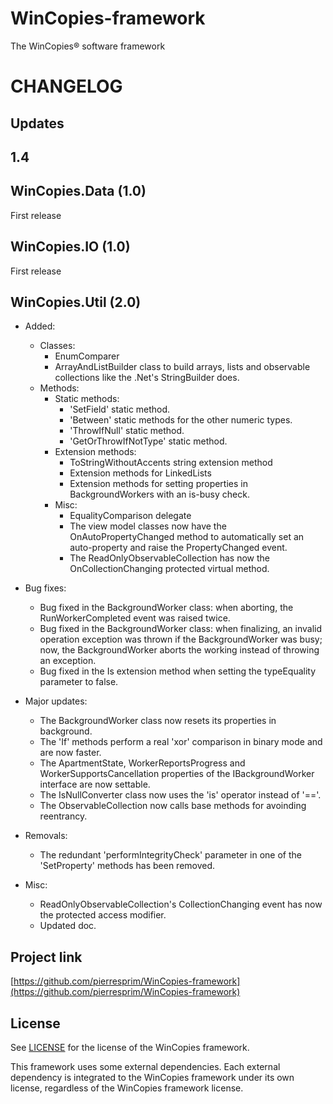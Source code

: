 WinCopies-framework
===================

The WinCopies® software framework

CHANGELOG
=========

Updates
-------

1.4
---

WinCopies.Data (1.0)
--------------------

First release

WinCopies.IO (1.0)
------------------

First release

WinCopies.Util (2.0)
--------------------

- Added:
	- Classes:
		- EnumComparer
		- ArrayAndListBuilder class to build arrays, lists and observable collections like the .Net's StringBuilder does.
	- Methods:
		- Static methods:
			- 'SetField' static method.
			- 'Between' static methods for the other numeric types.
			- 'ThrowIfNull' static method.
			- 'GetOrThrowIfNotType' static method.
		- Extension methods:
			- ToStringWithoutAccents string extension method
			- Extension methods for LinkedLists
			- Extension methods for setting properties in BackgroundWorkers with an is-busy check.
		- Misc:
			- EqualityComparison delegate
			- The view model classes now have the OnAutoPropertyChanged method to automatically set an auto-property and raise the PropertyChanged event.
			- The ReadOnlyObservableCollection has now the OnCollectionChanging protected virtual method.

- Bug fixes:
	- Bug fixed in the BackgroundWorker class: when aborting, the RunWorkerCompleted event was raised twice.
	- Bug fixed in the BackgroundWorker class: when finalizing, an invalid operation exception was thrown if the BackgroundWorker was busy; now, the BackgroundWorker aborts the working instead of throwing an exception.
	- Bug fixed in the Is extension method when setting the typeEquality parameter to false.

- Major updates:
	- The BackgroundWorker class now resets its properties in background.
	- The 'If' methods perform a real 'xor' comparison in binary mode and are now faster.
	- The ApartmentState, WorkerReportsProgress and WorkerSupportsCancellation properties of the IBackgroundWorker interface are now settable.
	- The IsNullConverter class now uses the 'is' operator instead of '=='.
	- The ObservableCollection now calls base methods for avoinding reentrancy.

- Removals:
	- The redundant 'performIntegrityCheck' parameter in one of the 'SetProperty' methods has been removed.

- Misc:
	- ReadOnlyObservableCollection's CollectionChanging event has now the protected access modifier.
	- Updated doc.

Project link
------------

[https://github.com/pierresprim/WinCopies-framework](https://github.com/pierresprim/WinCopies-framework)

License
-------

See [LICENSE](https://github.com/pierresprim/WinCopies-framework/blob/master/LICENSE) for the license of the WinCopies framework.

This framework uses some external dependencies. Each external dependency is integrated to the WinCopies framework under its own license, regardless of the WinCopies framework license.
